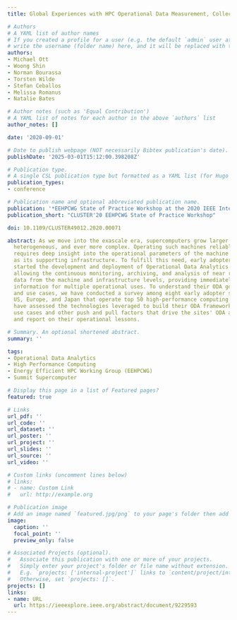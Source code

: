 ```yaml
---
title: Global Experiences with HPC Operational Data Measurement, Collection and Analysis

# Authors
# A YAML list of author names
# If you created a profile for a user (e.g. the default `admin` user at `content/authors/admin/`), 
# write the username (folder name) here, and it will be replaced with their full name and linked to their profile.
authors:
- Michael Ott
- Woong Shin
- Norman Bourassa
- Torsten Wilde
- Stefan Ceballos
- Melissa Romanus
- Natalie Bates

# Author notes (such as 'Equal Contribution')
# A YAML list of notes for each author in the above `authors` list
author_notes: []

date: '2020-09-01'

# Date to publish webpage (NOT necessarily Bibtex publication's date).
publishDate: '2025-03-01T15:12:00.398208Z'

# Publication type.
# A single CSL publication type but formatted as a YAML list (for Hugo requirements).
publication_types:
- conference

# Publication name and optional abbreviated publication name.
publication: '*EEHPCWG State of Practice Workshop at the 2020 IEEE International Conference on Cluster Computing (CLUSTER)*'
publication_short: "CLUSTER'20 EEHPCWG State of Practice Workshop"

doi: 10.1109/CLUSTER49012.2020.00071

abstract: As we move into the exascale era, supercomputers grow larger, denser, more
  heterogeneous, and ever more complex. Operating such machines reliably and efficiently
  requires deep insight into the operational parameters of the machine itself as well
  as its supporting infrastructure. To fulfill this need, early adopter sites have
  started the development and deployment of Operational Data Analytics (ODA) frameworks
  allowing the continuous monitoring, archiving, and analysis of near realtime performance
  data from the machine and infrastructure levels, providing immediately actionable
  information for multiple operational uses. To understand their ODA goals, requirements,
  and use cases, we have conducted a survey among eight early adopter sites from the
  US, Europe, and Japan that operate top 50 high-performance computing systems. We
  have assessed the technologies leveraged to build their ODA frameworks, identified
  use cases and other push and pull factors that drive the sites' ODA activities,
  and report on their operational lessons.

# Summary. An optional shortened abstract.
summary: ''

tags:
- Operational Data Analytics
- High Performance Computing
- Energy Efficient HPC Working Group (EEHPCWG)
- Summit Supercomputer

# Display this page in a list of Featured pages?
featured: true

# Links
url_pdf: ''
url_code: ''
url_dataset: ''
url_poster: ''
url_project: ''
url_slides: ''
url_source: ''
url_video: ''

# Custom links (uncomment lines below)
# links:
# - name: Custom Link
#   url: http://example.org

# Publication image
# Add an image named `featured.jpg/png` to your page's folder then add a caption below.
image:
  caption: ''
  focal_point: ''
  preview_only: false

# Associated Projects (optional).
#   Associate this publication with one or more of your projects.
#   Simply enter your project's folder or file name without extension.
#   E.g. `projects: ['internal-project']` links to `content/project/internal-project/index.md`.
#   Otherwise, set `projects: []`.
projects: []
links:
- name: URL
  url: https://ieeexplore.ieee.org/abstract/document/9229593
---
```

